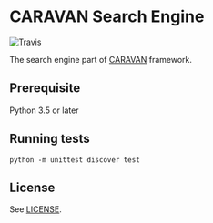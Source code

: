 # CARAVAN Search Engine

[![Travis](https://img.shields.io/travis/crest-cassia/caravan_search_engine/master.svg)](https://travis-ci.org/crest-cassia/caravan_search_engine)

The search engine part of [CARAVAN](https://github.com/crest-cassia/caravan) framework.

## Prerequisite

Python 3.5 or later

## Running tests

```
python -m unittest discover test
```

## License

See [LICENSE](LICENSE).

